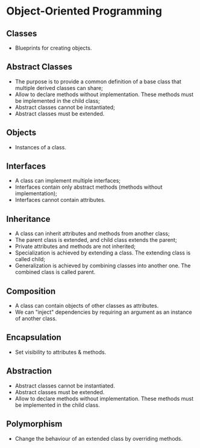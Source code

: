# Object-Oriented Programming

## Classes

- Blueprints for creating objects.

## Abstract Classes

- The purpose is to provide a common definition of a base class that multiple
derived classes can share;
- Allow to declare methods without implementation. These methods must be
implemented in the child class;
- Abstract classes cannot be instantiated;
- Abstract classes must be extended.

## Objects

- Instances of a class.

## Interfaces

- A class can implement multiple interfaces;
- Interfaces contain only abstract methods (methods without implementation);
- Interfaces cannot contain attributes.

## Inheritance

- A class can inherit attributes and methods from another class;
- The parent class is extended, and child class extends the parent;
- Private attributes and methods are not inherited;
- Specialization is achieved by extending a class. The extending class is called
  child;
- Generalization is achieved by combining classes into another one. The combined
  class is called parent.

## Composition

- A class can contain objects of other classes as attributes.
- We can "inject" dependencies by requiring an argument as an instance of
another class.

## Encapsulation

- Set visibility to attributes & methods.

## Abstraction

- Abstract classes cannot be instantiated.
- Abstract classes must be extended.
- Allow to declare methods without implementation. These methods must be
implemented in the child class.

## Polymorphism

- Change the behaviour of an extended class by overriding methods.
